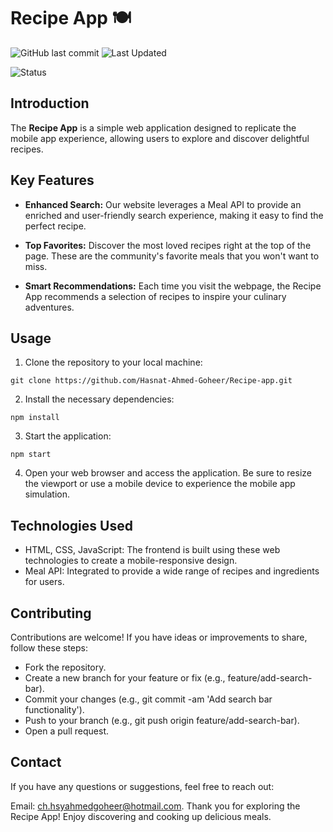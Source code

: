 # Recipe App 🍽️

![GitHub last commit](https://img.shields.io/github/last-commit/Hasnat-Ahmed-Goheer/Recipe-App?color=blue)
![Last Updated](https://img.shields.io/github/last-commit/Hasnat-Ahmed-Goheer/Recipe-App?label=Last%20Updated&color=yellow)


![Status](https://img.shields.io/badge/Status-Completed-brightgreen)

## Introduction

The **Recipe App** is a simple web application designed to replicate the mobile app experience, allowing users to explore and discover delightful recipes.

## Key Features

- **Enhanced Search:** Our website leverages a Meal API to provide an enriched and user-friendly search experience, making it easy to find the perfect recipe.

- **Top Favorites:** Discover the most loved recipes right at the top of the page. These are the community's favorite meals that you won't want to miss.

- **Smart Recommendations:** Each time you visit the webpage, the Recipe App recommends a selection of recipes to inspire your culinary adventures.

## Usage

1. Clone the repository to your local machine:
```
git clone https://github.com/Hasnat-Ahmed-Goheer/Recipe-app.git
```
2. Install the necessary dependencies:

```
npm install
```
3. Start the application:

```
npm start
```
4. Open your web browser and access the application. Be sure to resize the viewport or use a mobile device to experience the mobile app simulation.

## Technologies Used
- HTML, CSS, JavaScript: The frontend is built using these web technologies to create a mobile-responsive design.
- Meal API: Integrated to provide a wide range of recipes and ingredients for users.

## Contributing
Contributions are welcome! If you have ideas or improvements to share, follow these steps:

- Fork the repository.
- Create a new branch for your feature or fix (e.g., feature/add-search-bar).
- Commit your changes (e.g., git commit -am 'Add search bar functionality').
- Push to your branch (e.g., git push origin feature/add-search-bar).
- Open a pull request.

## Contact
If you have any questions or suggestions, feel free to reach out:

Email: [ch.hsyahmedgoheer@hotmail.com](mailto:ch.hsyahmedgoheer@hotmail.com).
Thank you for exploring the Recipe App! Enjoy discovering and cooking up delicious meals.
